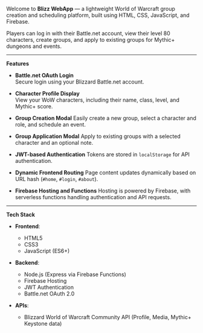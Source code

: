 Welcome to **Blizz WebApp** — a lightweight World of Warcraft group creation and scheduling platform, built using HTML, CSS, JavaScript, and Firebase.

Players can log in with their Battle.net account, view their level 80 characters, create groups, and apply to existing groups for Mythic+ dungeons and events.

---

**Features**

- **Battle.net OAuth Login**  
  Secure login using your Blizzard Battle.net account.

- **Character Profile Display**  
  View your WoW characters, including their name, class, level, and Mythic+ score.

- **Group Creation Modal** 
  Easily create a new group, select a character and role, and schedule an event.

- **Group Application Modal** 
  Apply to existing groups with a selected character and an optional note.

- **JWT-based Authentication**
  Tokens are stored in `localStorage` for API authentication.

- **Dynamic Frontend Routing**
  Page content updates dynamically based on URL hash (`#home`, `#login`, `#about`).

- **Firebase Hosting and Functions**
  Hosting is powered by Firebase, with serverless functions handling authentication and API requests.

---

**Tech Stack**

- **Frontend**:  
  - HTML5
  - CSS3
  - JavaScript (ES6+)

- **Backend**:
  - Node.js (Express via Firebase Functions)
  - Firebase Hosting
  - JWT Authentication
  - Battle.net OAuth 2.0

- **APIs**:
  - Blizzard World of Warcraft Community API (Profile, Media, Mythic+ Keystone data)


